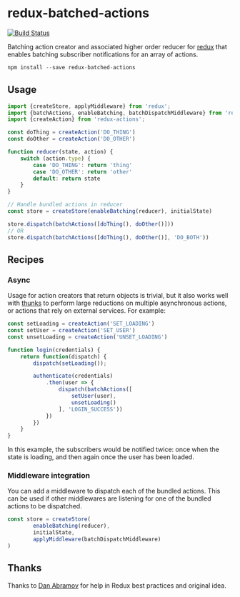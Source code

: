 redux-batched-actions
=====================

[![Build Status](https://travis-ci.org/tshelburne/redux-batched-actions.svg)](https://travis-ci.org/tshelburne/redux-batched-actions)

Batching action creator and associated higher order reducer for [redux](https://github.com/gaearon/redux) that enables batching subscriber notifications for an array of actions.

```js
npm install --save redux-batched-actions
```

## Usage

```js
import {createStore, applyMiddleware} from 'redux';
import {batchActions, enableBatching, batchDispatchMiddleware} from 'redux-batched-actions';
import {createAction} from 'redux-actions';

const doThing = createAction('DO_THING')
const doOther = createAction('DO_OTHER')

function reducer(state, action) {
	switch (action.type) {
		case 'DO_THING': return 'thing'
		case 'DO_OTHER': return 'other'
		default: return state
	}
}

// Handle bundled actions in reducer
const store = createStore(enableBatching(reducer), initialState)

store.dispatch(batchActions([doThing(), doOther()]))
// OR
store.dispatch(batchActions([doThing(), doOther()], 'DO_BOTH'))

```

## Recipes

### Async

Usage for action creators that return objects is trivial, but it also works well with [thunks](https://github.com/gaearon/redux-thunk) to perform large reductions on multiple asynchronous actions, or actions that rely on external services. For example:

```js
const setLoading = createAction('SET_LOADING')
const setUser = createAction('SET_USER')
const unsetLoading = createAction('UNSET_LOADING')

function login(credentials) {
	return function(dispatch) {
		dispatch(setLoading());

		authenticate(credentials)
			.then(user => {
				dispatch(batchActions([
					setUser(user),
					unsetLoading()
				], 'LOGIN_SUCCESS'))
			})
		})
	}
}
```

In this example, the subscribers would be notified twice: once when the state is loading, and then again once the user has been loaded.

### Middleware integration

You can add a middleware to dispatch each of the bundled actions. This can be used if other middlewares are listening for one of the bundled actions to be dispatched.

```js
const store = createStore(
		enableBatching(reducer),
		initialState,
		applyMiddleware(batchDispatchMiddleware)
)
```

## Thanks

Thanks to [Dan Abramov](https://github.com/gaearon) for help in Redux best practices and original idea.
